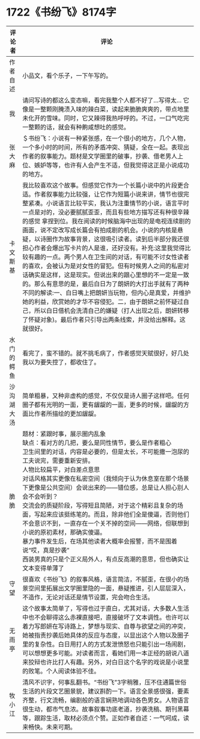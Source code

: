 # 1722《书纷飞》8174字

评论者 | 评论 |
|---|---|
作者自述|小品文，看个乐子，一下午写的。
我|请问写诗的都这么变态嘛，看完我整个人都不好了…写得太… 它像是一整颗刚腌渍入味的辣白菜，读起来脆脆爽爽的，带点地里未化开的雪味。同时，它又辣得我热呼呼的。不过，一口气吃完一整颗的话，就会有种齁咸想吐的感觉。
张大麻|＄书纷飞：小说有一种紧张感，在一个很小的地方，几个人物，一个多小时的时间，所有的矛盾冲突、猜疑，全在一起。表现出作者的叙事能力。题材是文学圈里的破事，抄袭、借老男人上位、嫉妒等等，也许有人会产生不适，但我觉得这正是小说成功的地方。
卡文斯基|我比较喜欢这个故事。但感觉它作为一个长篇小说中的片段更合适。作者叙事能力比较强，让它作为短篇小说来讲，情节也很完整紧凑。小说语言比较平实，我认为注重情节的小说，语言平时一点是对的，没必要腻腻歪歪，而且有些地方描写还有种很辛辣的感觉 拿捏到位。我在阅读的时候脑海中出现的是电视连续剧的画面，说不定改写成长篇会有拍成剧的机会。小说的内核是悬疑，以诗圈作为故事背景，这很吸引读者。读到后半部分我还很担心作者会爆出写卡片的人是谁，还好没有。补充:这里我觉得比较有趣的一点。两个男人在卫生间的对话，有可能不讨女性读者的喜欢，会被认为是对女性的冒犯。但有时候男人之间的私密对话确实是这样，这是现实。但说出来的跟心里想的不一定是一致的。那么有意思的是，最后白日为了朗妍的大打出手就有了两种不同的解读:一、白日嘴上把朗妍当玩物，但内心是真爱，并维护她的利益，欣赏她的才华不容侵犯。二，由于朗妍之前怀疑过自己，所以白日借机会洗清自己的嫌疑（打人出现之后，朗妍转移了怀疑对象)。最后作者只引导出两条线索，并没给出解释。这就很好。
水门的鳄鱼|看完了，蛮不错的。就不挑毛病了，作者感觉天赋很好，好几处我以为要失控了，都收住了。
沙沟湖大汤|简单粗暴，又种非虚构的感觉，不仅仅是诗人圈子这样吧。任何圈子都有光明的一面，更有龌龊的一面，更多的时候，龌龊的方面比作者所描绘的更加龌龊。
脆脆| 题材：紧跟时事，展示圈内乱象<br/>缺点：看对方的几把，要么是同性情节，要么是作者粗心<br/>卫生间里的对话，内容是必要的，但是太长，不可能撒一泡尿的工夫说完，需要重新安排。<br/>人物比较扁平，对白差点意思<br/>对话风格其实更像在私密空间（我倾向于认为休息室在那个场景下更像是公共空间）会说出来的——错位感，总是让人担心别人会不会听到？<br/>交流会的质疑阶段，写得短且简陋，对于这个精彩且复杂的场面，写起来应该挺练笔的。而且，除非他们全是傻逼，否则他们不会意识不到，一直存在一个关不掉的空间——网络，但联想到小说的原初素材，那确实傻逼。<br/>暴力事件发生后，在场其他读者大概率会报警，而不是围着说“哎，真是抄袭”<br/>西装男真的只是个正义局外人，有点反高潮的意思，但也确实让文本变得单薄了
守望|很喜欢《书纷飞》的叙事风格，语言简洁，不腻歪，在很小的场景空间里拓展出文学圈里隐的一面，悬疑推进，引人层层深入，不造作，无论对话还是情节设置，完会吻合生活。
无雨亭|这个故事太简单了，写得也过于直白，尤其对话，大多数人生活中也不会聊得这么赤裸直接吧，直接破坏了文本调性。也许可以着力写郎妍在写诗路上，梦想与现实、自尊与欲望之间的冲突，她被指责抄袭后她具体的反应与态度，以显出这个人物以及圈子里的复杂性。白日用打人的方式发泄愤怒也只能引出一场闹剧，可以想想更多可能。对读者而言，看她们用一本正经的胡说八道来狡辩也许比打人有趣。另外，对白日这个名字的戏说是小说里的败笔。个人阅读体验不佳。
牧小江|清风不识字，何事乱翻书。“书纷飞”3字稍雅，压不住通篇世俗生活的片段文艺圈景貌，建议斟酌一下。语言全景感很强，要素齐整，行文流畅，编剧般的语言娴熟地调动各色男女。人物语言很生动，都市气息浓。故事叙事功底老道，抄袭洗稿、期刊黑幕等，跟踪生活，取材必须点个赞。正如作者自述：一气呵成，读来畅快。未来可期。
